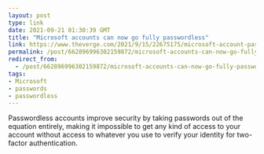 ```yaml
---
layout: post
type: link
date: 2021-09-21 01:30:39 GMT
title: "Microsoft accounts can now go fully passwordless"
link: https://www.theverge.com/2021/9/15/22675175/microsoft-account-passwordless-no-password-security-feature
permalink: /post/662896996302159872/microsoft-accounts-can-now-go-fully-passwordless
redirect_from: 
  - /post/662896996302159872/microsoft-accounts-can-now-go-fully-passwordless
tags:
- Microsoft
- passwords
- passwordless
---
```

<p>Passwordless accounts improve security by taking passwords out of the equation entirely, making it impossible to get any kind of access to your  account without access to whatever you use to verify your identity for two-factor authentication.</p>